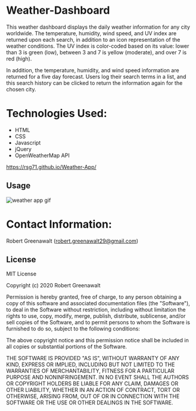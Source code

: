 # Weather-Dashboard


This weather dashboard displays the daily weather information for any city worldwide. The temperature, humidity, wind speed, and UV index are returned upon each search, in addition to an icon representation of the weather conditions. The UV index is color-coded based on its value: lower than 3 is green (low), between 3 and 7 is yellow (moderate), and over 7 is red (high).

In addition, the temperature, humidity, and wind speed information are returned for a five day forecast. Users log their search terms in a list, and this search history can be clicked to return the information again for the chosen city.

# Technologies Used: 

* HTML
* CSS
* Javascript
* jQuery
* OpenWeatherMap API


https://rsg71.github.io/Weather-App/

## Usage 

<img src="Weather App gif.gif"  alt="weather app gif">


# Contact Information: 

Robert Greenawalt (robert.greenawalt29@gmail.com)

## License

MIT License

Copyright (c) 2020 Robert Greenawalt

Permission is hereby granted, free of charge, to any person obtaining a copy of this software and associated documentation files (the "Software"), to deal in the Software without restriction, including without limitation the rights to use, copy, modify, merge, publish, distribute, sublicense, and/or sell copies of the Software, and to permit persons to whom the Software is furnished to do so, subject to the following conditions:

The above copyright notice and this permission notice shall be included in all copies or substantial portions of the Software.

THE SOFTWARE IS PROVIDED "AS IS", WITHOUT WARRANTY OF ANY KIND, EXPRESS OR IMPLIED, INCLUDING BUT NOT LIMITED TO THE WARRANTIES OF MERCHANTABILITY, FITNESS FOR A PARTICULAR PURPOSE AND NONINFRINGEMENT. IN NO EVENT SHALL THE AUTHORS OR COPYRIGHT HOLDERS BE LIABLE FOR ANY CLAIM, DAMAGES OR OTHER LIABILITY, WHETHER IN AN ACTION OF CONTRACT, TORT OR OTHERWISE, ARISING FROM, OUT OF OR IN CONNECTION WITH THE SOFTWARE OR THE USE OR OTHER DEALINGS IN THE SOFTWARE.